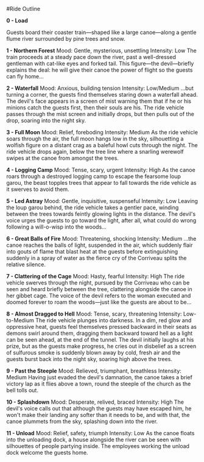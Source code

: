 #Ride Outline

**0 - Load**

Guests board their coaster train—shaped like a large canoe—along a gentle flume river surrounded by pine trees and snow.

**1 - Northern Forest**
Mood: Gentle, mysterious, unsettling
Intensity: Low
The train proceeds at a steady pace down the river, past a well-dressed gentleman with cat-like eyes and forked tail. This figure—the devil—briefly explains the deal: he will give their canoe the power of flight so the guests can fly home...

**2 - Waterfall**
Mood: Anxious, building tension
Intensity: Low/Medium
...but turning a corner, the guests find themselves staring down a waterfall ahead. The devil's face appears in a screen of mist warning them that if he or his minions catch the guests first, then their souls are his. The ride vehicle passes through the mist screen and initially drops, but then pulls out of the drop, soaring into the night sky.

**3 - Full Moon**
Mood: Relief, foreboding
Intensity: Medium
As the ride vehicle soars through the air, the full moon hangs low in the sky, silhouetting a wolfish figure on a distant crag as a baleful howl cuts through the night. The ride vehicle drops again, below the tree line where a snarling werewolf swipes at the canoe from amongst the trees.

**4 - Logging Camp**
Mood: Tense, scary, urgent
Intensity: High
As the canoe roars through a destroyed logging camp to escape the fearsome loup garou, the beast topples trees that appear to fall towards the ride vehicle as it swerves to avoid them.

**5 - Led Astray**
Mood: Gentle, inquisitive, suspenseful
Intensity: Low
Leaving the loup garou behind, the ride vehicle takes a gentler pace, winding between the trees towards feintly glowing lights in the distance. The devil's voice urges the guests to go toward the light, after all, what could do wrong following a will-o-wisp into the woods...

**6 - Great Balls of Fire**
Mood: Threatening, shocking
Intensity: Medium
...the canoe reaches the balls of light, suspended in the air, which suddenly flair into gouts of flame that blast heat at the guests before extinguishing suddenly in a spray of water as the fierce cry of the Corriveau splits the relative silence.

**7 - Clattering of the Cage**
Mood: Hasty, fearful
Intensity: High
The ride vehicle swerves through the night, pursued by the Corriveau who can be seen and heard briefly between the tree, clattering alongside the canoe in her gibbet cage. The voice of the devil refers to the woman executed and doomed forever to roam the woods—just like the guests are about to be...

**8 - Almost Dragged to Hell**
Mood: Tense, scary, threatening
Intensity: Low-to-Medium
The ride vehicle plunges into darkness. In a dim, red glow and oppressive heat, guests feel themselves pressed backward in their seats as demons swirl around them, dragging them backward toward hell as a light can be seen ahead, at the end of the tunnel. The devil initially laughs at his prize, but as the guests make progress, he cries out in disbelief as a screen of sulfurous smoke is suddenly blown away by cold, fresh air and the guests burst back into the night sky, soaring high above the trees.

**9 - Past the Steeple**
Mood: Relieved, triumphant, breathless
Intensity: Medium
Having just evaded the devil's damnation, the canoe takes a brief victory lap as it flies above a town, round the steeple of the church as the bell tolls out.

**10 - Splashdown**
Mood: Desperate, relived, braced
Intensity: High
The devil's voice calls out that although the guests may have escaped him, he won't make their landing any softer than it needs to be, and with that, the canoe plummets from the sky, splashing down into the river.

**11 - Unload**
Mood: Relief, safety, triumph
Intensity: Low
As the canoe floats into the unloading dock, a house alongside the river can be seen with silhouettes of people partying inside. The employees working the unload dock welcome the guests home.
